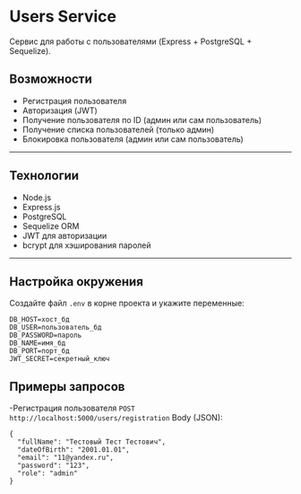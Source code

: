 # Users Service

Сервис для работы с пользователями (Express + PostgreSQL + Sequelize).

## Возможности
- Регистрация пользователя  
- Авторизация (JWT)  
- Получение пользователя по ID (админ или сам пользователь)  
- Получение списка пользователей (только админ)  
- Блокировка пользователя (админ или сам пользователь)  

---

## Технологии
- Node.js  
- Express.js  
- PostgreSQL  
- Sequelize ORM  
- JWT для авторизации  
- bcrypt для хэширования паролей  

---

## Настройка окружения
Создайте файл `.env` в корне проекта и укажите переменные:

```env
DB_HOST=хост_бд
DB_USER=пользователь_бд
DB_PASSWORD=пароль
DB_NAME=имя_бд
DB_PORT=порт_бд
JWT_SECRET=секретный_ключ
```
## Примеры запросов
-Регистрация пользователя
`POST http://localhost:5000/users/registration`
Body (JSON):

```
{
  "fullName": "Тестовый Тест Тестович",
  "dateOfBirth": "2001.01.01",
  "email": "11@yandex.ru",
  "password": "123",
  "role": "admin"
}
```
